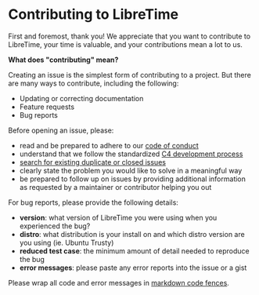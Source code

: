 # Contributing to LibreTime

First and foremost, thank you! We appreciate that you want to
contribute to LibreTime, your time is valuable, and your 
contributions mean a lot to us.

**What does "contributing" mean?**

Creating an issue is the simplest form of contributing to a
project. But there are many ways to contribute, including 
the following:

* Updating or correcting documentation
* Feature requests
* Bug reports

Before opening an issue, please:

* read and be prepared to adhere to our [code of conduct](https://github.com/LibreTime/code-of-conduct/blob/CODE-OF-CONDUCT.md)
* understand that we follow the standardized [C4 development process](https://rfc.zeromq.org/spec:42/C4/)
* [search for existing duplicate or closed issues](https://github.com/LibreTime/libretime/issues?utf8=%E2%9C%93&q=is%3Aissue)
* clearly state the problem you would like to solve in a meaningful way
* be prepared to follow up on issues by providing additional information as requested by a maintainer or contributor helping you out

For bug reports, please provide the following details:

* **version**: what version of LibreTime you were using when you experienced the bug?
* **distro**: what distribution is your install on and which distro version are you using (ie. Ubuntu Trusty)
* **reduced test case**: the minimum amount of detail needed to reproduce the bug
* **error messages**: please paste any error reports into the issue or a gist

Please wrap all code and error messages in [markdown code 
fences](https://help.github.com/articles/creating-and-highlighting-code-blocks/).
